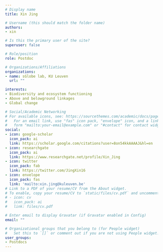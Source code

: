 ```yaml
---
# Display name
title: Xin Jing

# Username (this should match the folder name)
authors:
- xin

# Is this the primary user of the site?
superuser: false

# Role/position
role: Postdoc

# Organizations/Affiliations
organizations:
- name: sGlobe lab, KU Leuven
  url: ""

interests:
- Biodiversity and ecosystem functioning
- Above and belowground linkages
- Global change

# Social/Academic Networking
# For available icons, see: https://sourcethemes.com/academic/docs/page-builder/#icons
#   For an email link, use "fas" icon pack, "envelope" icon, and a link in the
#   form "mailto:your-email@example.com" or "#contact" for contact widget.
social:
- icon: google-scholar
  icon_pack: ai
  link: https://scholar.google.com/citations?user=8on54kkAAAAJ&hl=en
- icon: researchgate
  icon_pack: ai
  link: https://www.researchgate.net/profile/Xin_Jing
- icon: twitter
  icon_pack: fab
  link: https://twitter.com/JingXin16
- icon: envelope
  icon_pack: fas
  link: 'mailto:xin.jing@kuleuven.be'
# Link to a PDF of your resume/CV from the About widget.
# To enable, copy your resume/CV to `static/files/cv.pdf` and uncomment the lines below.
# - icon: cv
#   icon_pack: ai
#   link: files/cv.pdf

# Enter email to display Gravatar (if Gravatar enabled in Config)
email: ""

# Organizational groups that you belong to (for People widget)
#   Set this to `[]` or comment out if you are not using People widget.
user_groups:
- Postdocs
---
```

